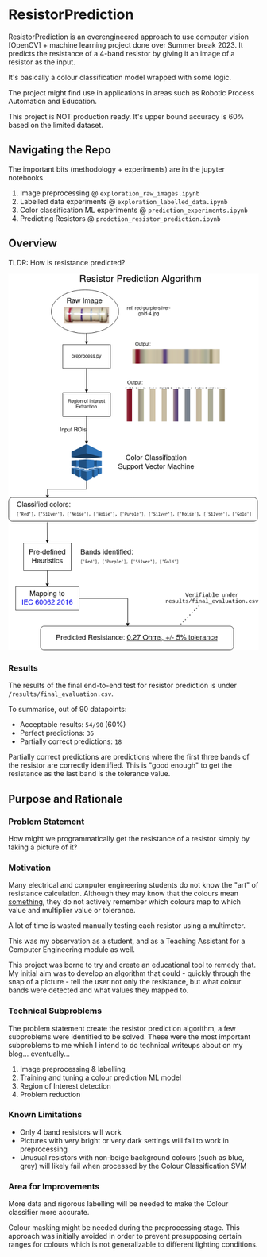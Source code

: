 # ResistorPrediction

ResistorPrediction is an overengineered approach to use computer vision [OpenCV] + machine learning project done over Summer break 2023. It predicts the resistance of a 4-band resistor by giving it an image of a resistor as the input.

It's basically a colour classification model wrapped with some logic.

The project might find use in applications in areas such as Robotic Process Automation and Education. 

This project is NOT production ready. It's upper bound accuracy is 60% based on the limited dataset. 

## Navigating the Repo
The important bits (methodology + experiments) are in the jupyter notebooks.
1. Image preprocessing @ `exploration_raw_images.ipynb`
2. Labelled data experiments @ `exploration_labelled_data.ipynb`
3. Color classification ML experiments @ `prediction_experiments.ipynb`
4. Predicting Resistors @ `prodction_resistor_prediction.ipynb`

## Overview

TLDR: How is resistance predicted?

![Workflow](docs/resistorpredict_overall.png)

### Results
The results of the final end-to-end test for resistor prediction is under `/results/final_evaluation.csv`.

To summarise, out of 90 datapoints:
- Acceptable results: `54/90` (60%)
- Perfect predictions: `36`
- Partially correct predictions: `18`  
  
Partially correct predictions are predictions where the first three bands of the resistor are correctly identified. This is "good enough" to get the resistance as the last band is the tolerance value.

## Purpose and Rationale 

### Problem Statement
How might we programmatically get the resistance of a resistor simply by taking a picture of it?

### Motivation
Many electrical and computer engineering students do not know the "art" of resistance calculation. Although they may know that the colours mean [something](https://rcccalculator.com/), they do not actively remember which colours map to which value and multiplier value or tolerance.  

A lot of time is wasted manually testing each resistor using a multimeter.   

This was my observation as a student, and as a Teaching Assistant for a Computer Engineering module as well. 

This project was borne to try and create an educational tool to remedy that. My initial aim was to develop an algorithm that could - quickly through the snap of a picture - tell the user not only the resistance, but what colour bands were detected and what values they mapped to.  

### Technical Subproblems
The problem statement create the resistor prediction algorithm, a few subproblems were identified to be solved. These were the most important subproblems to me which I intend to do technical writeups about on my blog... eventually...

1. Image preprocessing & labelling
2. Training and tuning a colour prediction ML model
3. Region of Interest detection
4. Problem reduction


### Known Limitations
- Only 4 band resistors will work
- Pictures with very bright or very dark settings will fail to work in preprocessing
- Unusual resistors with non-beige background colours (such as blue, grey) will likely fail when processed by the Colour Classification SVM

### Area for Improvements
More data and rigorous labelling will be needed to make the Colour classifier more accurate.  

Colour masking might be needed during the preprocessing stage. This approach was initially avoided in order to prevent presupposing certain ranges for colours which is not generalizable to different lighting conditions.